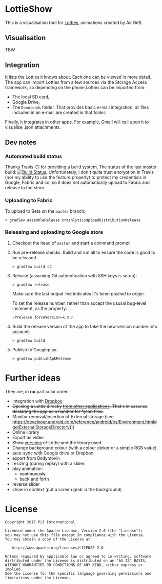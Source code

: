 # LottieShow
This is a visualisation tool for [Lotties](http://airbnb.design/lottie/), animations created by Air BnB.

## Visualisation
TBW

## Integration
It lists the Lotties it knows about. Each one can be viewed in more detail.
The app can import Lotties from a few sources via the Storage Access framework, so depending on the phone,Lotties can
 be imported from :
- The local SD card,
- Google Drive,
- The `Downloads` folder. That provides basic e-mail integration: all files included in an e-mail are created in that 
folder.

Finally, it integrates in other apps. For example, Gmail will call upon it to visualise .json attachments.

## Dev notes

### Automated build status
Thanks [Travis-CI](https://travis-ci.org) for providing a build system. The status of the last master build: 
[![Build Status](https://travis-ci.org/pijpijpij/FourSq.svg?branch=master)](https://travis-ci.org/pijpijpij/FourSq).
Unfortunately, I don't quite trust encryption in Travis (nor my ability to use the feature properly) to 
protect my credentials in Google, Fabric and co, so it does not automatically upload to Fabric and release to the 
store. 


### Uploading to Fabric
To upload to Beta on the `master` branch:

`> gradlew assembleRelease crashlyticsUploadDistributionRelease`

### Releasing and uploading to Google store

1. Checkout the head of `master` and start a command prompt
1. Run pre-release checks. Build and run all to ensure the code is good to be released.

    `> gradlew build cC`

1. Release (assuming Git authentication with SSH keys is setup):

    `> gradlew release`

    Make sure the last output line indicates it's been *pushed to origin*.

    To set the release number, rather than accept the ususal bug-level increment, as the property:

    `-Prelease.forceVersion=k.m.n`

1. Build the release version of the app to take the new version number into account:

    `> gradlew build`

1. Publish to Googleplay:

    `> gradlew publishApkRelease`

# Further ideas

They are, in **no** particular order:
- Integration with [Dropbox](https://github.com/pijpijpij/LottieShow/issues/21)
- ~~Opening a Lottie directly [from other applications](https://github.com/pijpijpij/LottieShow/issues/22). That's in 
essence declaring the app as a handler for *.json files.~~
- Monitor removal/insertion of External storage (see https://developer.android.com/reference/android/os/Environment.html#getExternalStorageDirectory())
- Online library
- Export as video
- ~~Show [versions](https://github.com/pijpijpij/LottieShow/issues/27) of Lottie and the library used.~~
- Change background colour (with a colour picker or a simple RGB value)
- auto-sync with Google drive or Dropbox
- export from Bodymovin
- resizing (during replay) with a slider.
- play animation:
  - ~~continuously~~
  - back and forth
- reverse slider
- show in context (put a screen grab in the background)


# License

    Copyright 2017 PiJ International

    Licensed under the Apache License, Version 2.0 (the "License");
    you may not use this file except in compliance with the License.
    You may obtain a copy of the License at

       http://www.apache.org/licenses/LICENSE-2.0

    Unless required by applicable law or agreed to in writing, software
    distributed under the License is distributed on an "AS IS" BASIS,
    WITHOUT WARRANTIES OR CONDITIONS OF ANY KIND, either express or implied.
    See the License for the specific language governing permissions and
    limitations under the License.

